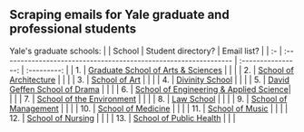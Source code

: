 ## Scraping emails for Yale graduate and professional students
Yale's graduate schools:
|    | School                                                           | Student directory? | Email list? |
| :- | :--------------------------------------------------------------- | :----------------: | :---------: |
| 1. | [Graduate School of Arts & Sciences](https://gsas.yale.edu/)     |                    |             |
| 2. | [School of Architecture](https://www.architecture.yale.edu/)     |                    |             |
| 3. | [School of Art](https://www.art.yale.edu/)                       |                    |             |
| 4. | [Divinity School](https://divinity.yale.edu/)                    |                    |             |
| 5. | [David Geffen School of Drama](https://www.drama.yale.edu/)      |                    |             |
| 6. | [School of Engineering & Applied Science](https://seas.yale.edu/)|                    |             |
| 7. | [School of the Environment](https://environment.yale.edu/)       |                    |             |
| 8. | [Law School](https://law.yale.edu/)                              |                    |             |
| 9. | [School of Management](https://som.yale.edu/)                    |                    |             |
| 10. | [School of Medicine](https://medicine.yale.edu/)                |                    |             |
| 11. | [School of Music](https://music.yale.edu/)                      |                    |             |
| 12. | [School of Nursing](https://nursing.yale.edu/)                  |                    |             |
| 13. | [School of Public Health](https://ysph.yale.edu/)               |                    |             |